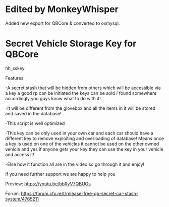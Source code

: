 # Edited by MonkeyWhisper

Added new export for QBCore & converted to oxmysql.

# Secret Vehicle Storage Key for QBCore
hh_sskey

Features

-A secret stash that will be hidden from others which will be accessible via a key a good rp can be initiated the keys can be sold / found somewhere accordingly you guys know what to do with it!

-It will be different from the glovebox and all the items in it will be stored and saved in the database!

-This script is well optimized

-This key can be only used in your own car and each car should have a different key to remove exploiting and overloading of database! Means once a key is used on one of the vehicles it cannot be used on the other  owned vehicle and yes if anyone gets your key they can use the key in your vehicle and access it!

-Else how it function all are in the video so go through it and enjoy! 

If you need further support we are happy to help you

 Preview: https://youtu.be/bbRyV7QBUOs
 
 Forum:  https://forum.cfx.re/t/release-free-qb-secret-car-stash-system/4765211



